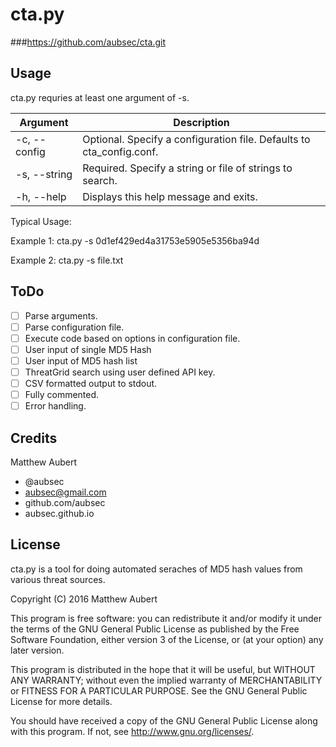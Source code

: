 # cta.py
###https://github.com/aubsec/cta.git

## Usage

cta.py requries at least one argument of -s.

|Argument   |Description|
|---        |---|
|-c, --config |Optional. Specify a configuration file.  Defaults to cta_config.conf.|
|-s, --string |Required. Specify a string or file of strings to search.|
|-h, --help | Displays this help message and exits.|


Typical Usage:

Example 1:  cta.py -s 0d1ef429ed4a31753e5905e5356ba94d

Example 2:  cta.py -s file.txt

## ToDo
- [ ] Parse arguments.
- [ ] Parse configuration file.
- [ ] Execute code based on options in configuration file.
- [ ] User input of single MD5 Hash
- [ ] User input of MD5 hash list
- [ ] ThreatGrid search using user defined API key.
- [ ] CSV formatted output to stdout.
- [ ] Fully commented.
- [ ] Error handling.

## Credits

Matthew Aubert
- @aubsec
- aubsec@gmail.com
- github.com/aubsec
- aubsec.github.io

## License

cta.py is a tool for doing automated seraches of MD5 hash values
from various threat sources.

Copyright (C) 2016 Matthew Aubert

This program is free software: you can redistribute it and/or modify
it under the terms of the GNU General Public License as published by
the Free Software Foundation, either version 3 of the License, or
(at your option) any later version.

This program is distributed in the hope that it will be useful,
but WITHOUT ANY WARRANTY; without even the implied warranty of
MERCHANTABILITY or FITNESS FOR A PARTICULAR PURPOSE.  See the
GNU General Public License for more details.

You should have received a copy of the GNU General Public License
along with this program.  If not, see http://www.gnu.org/licenses/.
